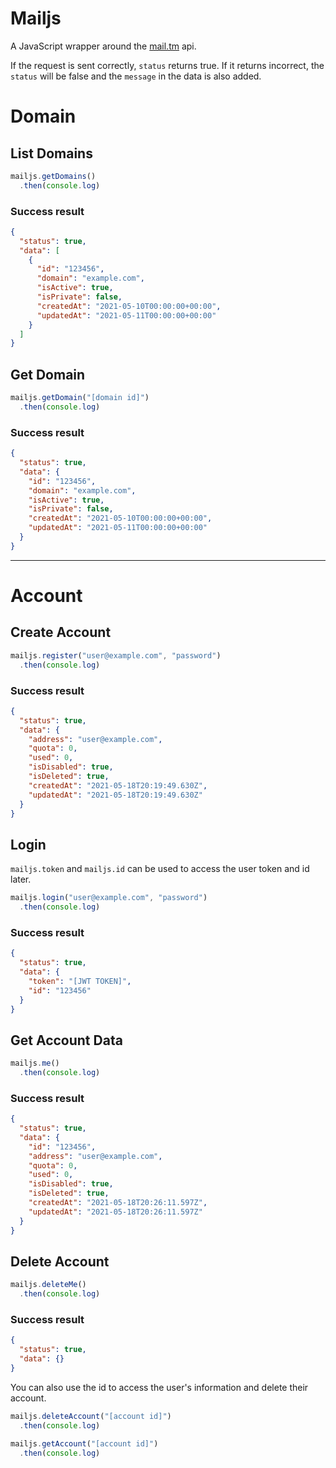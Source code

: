 # Mailjs

A JavaScript wrapper around the [mail.tm](https://docs.mail.tm/) api.


If the request is sent correctly, `status` returns true. If it returns incorrect, the `status` will be false and the `message` in the data is also added.

# Domain

## List Domains

```js
mailjs.getDomains()
  .then(console.log)
```

### Success result

```json
{
  "status": true,
  "data": [
    {
      "id": "123456",
      "domain": "example.com",
      "isActive": true,
      "isPrivate": false,
      "createdAt": "2021-05-10T00:00:00+00:00",
      "updatedAt": "2021-05-11T00:00:00+00:00"
    }
  ]
}
```

## Get Domain
```js
mailjs.getDomain("[domain id]")
  .then(console.log)
```

### Success result

```json
{
  "status": true,
  "data": {
    "id": "123456",
    "domain": "example.com",
    "isActive": true,
    "isPrivate": false,
    "createdAt": "2021-05-10T00:00:00+00:00",
    "updatedAt": "2021-05-11T00:00:00+00:00"
  }
}
```

---

# Account

## Create Account
```js
mailjs.register("user@example.com", "password")
  .then(console.log)
```

### Success result

```json
{
  "status": true,
  "data": {
    "address": "user@example.com",
    "quota": 0,
    "used": 0,
    "isDisabled": true,
    "isDeleted": true,
    "createdAt": "2021-05-18T20:19:49.630Z",
    "updatedAt": "2021-05-18T20:19:49.630Z"
  }
}
```

## Login

`mailjs.token` and `mailjs.id` can be used to access the user token and id later.

```js
mailjs.login("user@example.com", "password")
  .then(console.log)
```

### Success result

```json
{
  "status": true,
  "data": {
    "token": "[JWT TOKEN]",
    "id": "123456"
  }
}
```

## Get Account Data

```js
mailjs.me()
  .then(console.log)
```

### Success result

```json
{
  "status": true,
  "data": {
    "id": "123456",
    "address": "user@example.com",
    "quota": 0,
    "used": 0,
    "isDisabled": true,
    "isDeleted": true,
    "createdAt": "2021-05-18T20:26:11.597Z",
    "updatedAt": "2021-05-18T20:26:11.597Z"
  }
}
```

## Delete Account

```js
mailjs.deleteMe()
  .then(console.log)
```

### Success result

```json
{
  "status": true,
  "data": {}
}
```

You can also use the id to access the user's information and delete their account.

```js
mailjs.deleteAccount("[account id]")
  .then(console.log)
```

```js
mailjs.getAccount("[account id]")
  .then(console.log)
```
